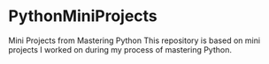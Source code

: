 # PythonMiniProjects
Mini Projects from Mastering Python
This repository is based on mini projects I worked on during my process of mastering Python.
